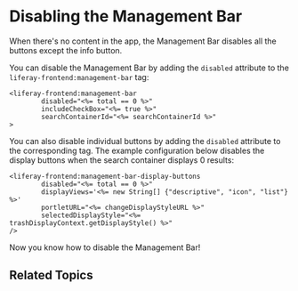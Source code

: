 # Disabling the Management Bar

When there's no content in the app, the Management Bar disables all the buttons
except the info button.

You can disable the Management Bar by adding the `disabled` attribute to the
`liferay-frontend:management-bar` tag:

    <liferay-frontend:management-bar
            disabled="<%= total == 0 %>"
            includeCheckBox="<%= true %>"
            searchContainerId="<%= searchContainerId %>"
    >

You can also disable individual buttons by adding the `disabled` attribute to
the corresponding tag. The example configuration below disables the display 
buttons when the search container displays 0 results:

    <liferay-frontend:management-bar-display-buttons
            disabled="<%= total == 0 %>"
            displayViews='<%= new String[] {"descriptive", "icon", "list"} %>'
            portletURL="<%= changeDisplayStyleURL %>"
            selectedDisplayStyle="<%= trashDisplayContext.getDisplayStyle() %>"
    />
    
Now you know how to disable the Management Bar!

## Related Topics